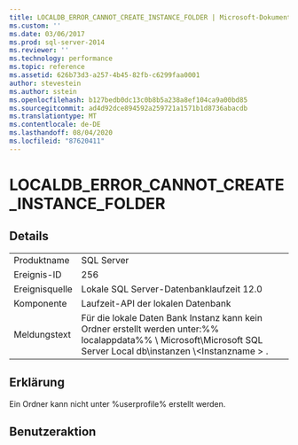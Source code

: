 ```yaml
---
title: LOCALDB_ERROR_CANNOT_CREATE_INSTANCE_FOLDER | Microsoft-Dokumentation
ms.custom: ''
ms.date: 03/06/2017
ms.prod: sql-server-2014
ms.reviewer: ''
ms.technology: performance
ms.topic: reference
ms.assetid: 626b73d3-a257-4b45-82fb-c6299faa0001
author: stevestein
ms.author: sstein
ms.openlocfilehash: b127bedb0dc13c0b8b5a238a8ef104ca9a00bd85
ms.sourcegitcommit: ad4d92dce894592a259721a1571b1d8736abacdb
ms.translationtype: MT
ms.contentlocale: de-DE
ms.lasthandoff: 08/04/2020
ms.locfileid: "87620411"
---
```

# <a name="localdb_error_cannot_create_instance_folder"></a>LOCALDB_ERROR_CANNOT_CREATE_INSTANCE_FOLDER
    
## <a name="details"></a>Details  
  
|||  
|-|-|  
|Produktname|SQL Server|  
|Ereignis-ID|256|  
|Ereignisquelle|Lokale SQL Server-Datenbanklaufzeit 12.0|  
|Komponente|Laufzeit-API der lokalen Datenbank|  
|Meldungstext|Für die lokale Daten Bank Instanz kann kein Ordner erstellt werden unter:%% localappdata%% \ Microsoft\Microsoft SQL Server Local db\instanzen \\<Instanzname \> .|  
  
## <a name="explanation"></a>Erklärung  
 Ein Ordner kann nicht unter %userprofile% erstellt werden.  
  
## <a name="user-action"></a>Benutzeraktion  
  
